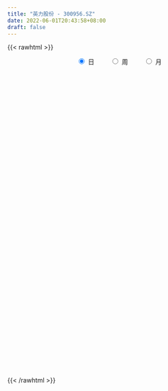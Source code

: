 ```yaml
---
title: "英力股份 - 300956.SZ"
date: 2022-06-01T20:43:58+08:00
draft: false
---
```

{{< rawhtml >}}
    <div style="text-align: center">
        <label style="padding: 1rem;"><input style="margin-right: .5rem" type="radio" name="period" value="D" checked onclick="period_change(this)">日</label>
        <label style="padding: 1rem;"><input style="margin-right: .5rem" type="radio" name="period" value="W" onclick="period_change(this)">周</label>
        <label style="padding: 1rem;"><input style="margin-right: .5rem" type="radio" name="period" value="M" onclick="period_change(this)">月</label>
    </div>
    <div id="chart" style="height: 700px;"></div> 
    <script type="text/javascript">
        const D_v = [25164.78,14950.27,23041.23,31551.06,25321.27,30300.82,16065.14,18020.1,38263.49,27652.25,32815.41,28420.44,26040.29,20254.0,39115.75,26519.0,17235.86,15964.69,17098.42,28944.57,85688.54,79088.5,49847.9,42111.1,30672.92,24160.56,33367.59,15683.66,21167.25,27870.5,11108.16,13181.45,18306.77,26728.22,17478.94,14748.68,14556.0,14059.18,19274.19,11731.34,12922.64,9702.7,9725.9,10589.36,17034.92,13722.16,14729.17,12192.82,12756.48,12218.44,12786.94,13543.99,11498.1,12321.62,69158.49,41323.6,25939.58,20606.86,16007.33,21251.08,33167.0,24655.45,15824.0,12733.8,12842.21,18102.36,24851.18,20567.49,23665.09,17047.0,23787.62,17724.86,14850.0,7741.8,11021.0,12750.88,12938.74,12560.0,14777.05,11863.0,5874.8,11620.13,7497.33,7571.51,13772.75,9100.53,6218.93,7340.0,20369.54,7260.62,11791.88,6888.26,17159.39,9984.22,9748.15,10916.06,9703.59,7086.49,4842.57,5135.73,13351.86,5532.0,3803.06,3783.57,94932.96,164339.02,91274.24,98842.82,100373.01,72996.32,50071.37,63786.0,76981.33,109013.43,63282.3,87376.97,78810.01,55312.79,40840.43,59493.02,34226.57,38616.66,32851.15,31631.86,57699.1,37671.31,70080.99,44626.44,25919.0,50284.84,31953.76,45608.66,23013.68,41186.19,19225.05,15088.35,15568.99,16345.48,16999.32,14994.47,20453.74,13721.11,21484.35,11011.06,15063.68,9797.96,12549.45,17053.56,9979.96,11140.96,7811.26,8725.51,8577.53,15549.91,11677.71,11365.93,10680.76,13200.01,7450.33,10535.82,10387.29,10322.01,14379.19,18011.21,10722.73,13448.65,8473.26,5934.6,9781.59,6182.0,12684.13,6159.44,6834.6,6077.41,7748.33,7027.94,8102.0,4826.1,5515.9,7094.71,8686.72,5522.71,8480.23,7902.05,9385.14,12795.54,6805.42,6604.61,5163.27,6319.8,5881.0,6337.71,6869.22,9203.53,10713.15,7069.46,6379.6,5212.14,10259.0,11985.01,10629.77,6434.0,7851.3,8348.99,5720.39,8282.49,12446.05,6691.14,8888.51,7078.78,6234.37,9964.84,6438.65,8613.13,6219.73,6541.13,5837.23,5588.54,4674.0,5807.34,6367.81,5387.19,5491.19,6971.71,24719.26,42566.65,41542.21,47964.05,26780.65,24457.95,22015.94,17061.46,22719.4,30975.69,33412.07,43551.51,30559.96,19723.49,16821.49,19918.51,32566.83,18962.25,14950.41,19834.28,11758.28,11406.42,10857.2,9444.74,14994.18,13019.07]
const D_histogram = [0.0,0.0094131054,0.0386404318,0.0792985088,0.0975333884,0.0475095446,0.0289028858,0.0169468849,0.0579553786,0.0423340953,0.0661670952,0.068280213,0.015918916,-0.0012708097,0.0171816676,-0.018528779,-0.0494823822,-0.0611175872,-0.0643432498,-0.0296266726,0.1159340329,0.1841438667,0.212563251,0.1740994837,0.0959723557,0.0660082532,-0.0440032611,-0.1056947074,-0.2015080529,-0.3265515006,-0.3744269193,-0.3750199004,-0.3400114482,-0.2856507198,-0.2587944247,-0.2246150971,-0.2067942322,-0.1876342514,-0.225309344,-0.251708331,-0.2805054627,-0.2629760992,-0.2199014665,-0.1898544487,-0.2084461113,-0.2414851422,-0.240058175,-0.2584334019,-0.2140670669,-0.1442749294,-0.0605998255,-0.0029315862,0.0582663951,0.0916855938,0.2446701659,0.2990691252,0.3369956316,0.3218722694,0.2919624712,0.2834965317,0.3345813186,0.2926685405,0.2625178021,0.1937708476,0.1261968837,0.1400172827,0.1555898488,0.1755377702,0.1872606948,0.1515480365,0.1409245127,0.0663240739,-0.004009164,-0.050211225,-0.0578197082,-0.0318244335,-0.0291915144,-0.0438194805,-0.0411111064,-0.0618486308,-0.0636979737,-0.1016806892,-0.1264627081,-0.128064691,-0.0938234372,-0.1084820927,-0.1064684838,-0.1160700811,-0.1956187438,-0.2376330589,-0.3111133389,-0.3210804121,-0.2322612634,-0.1668467142,-0.0963166159,-0.0190826991,0.0285321925,0.0372609152,0.0534295968,0.0720221633,0.0326275322,0.0020191569,-0.0157705431,-0.013140256,0.2438903505,0.5213701729,0.6056031083,0.6923389394,0.7586600313,0.6946925799,0.617439224,0.5440225956,0.4978216024,0.4071567936,0.3527171348,0.3706150514,0.3508682185,0.3039519332,0.2246443619,0.0366868217,-0.0624119262,-0.1918335208,-0.236610677,-0.2349693583,-0.1891828553,-0.1938304972,-0.1171166884,-0.1371661891,-0.1676553601,-0.1335546806,-0.1055024388,-0.1960220933,-0.2877918841,-0.4529084338,-0.5204518087,-0.5347982093,-0.4954321692,-0.4468067914,-0.3939148814,-0.3211804705,-0.2302193318,-0.1574451715,-0.1559922181,-0.1298162052,-0.1012693449,-0.0750420867,-0.0800181913,-0.1421759623,-0.1426967046,-0.1061337847,-0.0759225602,-0.0403115678,-0.0119808148,0.0534761094,0.0739386444,0.0992156889,0.0802784937,0.1035912384,0.1170381121,0.1429918104,0.1567058502,0.1394636853,0.1535207792,0.0991955648,0.0858393523,0.0085812118,-0.0774233087,-0.1134707402,-0.1871123343,-0.2032640726,-0.230292929,-0.2114433828,-0.1598962536,-0.0971806968,-0.038770005,-0.0114178062,-0.0138109483,0.0052716577,0.0133303528,0.0444740489,0.0674208133,0.0864132698,0.125838605,0.1427299694,0.1614153548,0.1278536212,0.1156746991,0.0944261784,0.0874284845,0.0882605246,0.0709213498,0.0397619938,-0.0016885225,-0.0740564604,-0.1535951604,-0.1683912378,-0.1598534754,-0.1792763034,-0.2515947693,-0.2385073795,-0.1872586048,-0.1308476245,-0.0618048458,-0.0029118892,0.0395570738,0.0440414408,0.0548297491,0.0530200471,0.0236259584,0.0355208308,0.0478545896,0.0330575512,0.0368512937,0.0183889846,-0.0162688119,-0.0668371744,-0.0731887761,-0.0824119793,-0.057236424,-0.0573639863,-0.0319810286,-0.0115349005,0.0085813034,-0.0023989785,0.0577961514,0.1174446238,0.1936563094,0.1958749659,0.0769335379,0.0657411609,0.1015884933,0.0886742142,0.1338552309,0.1816965046,0.1819642736,0.2306595374,0.2336670756,0.2124217021,0.1943714767,0.1788271189,0.2014197564,0.1936165496,0.189569924,0.1172415031,0.0684426969,0.0228369936,-0.0165524191,-0.0227311451,0.0007821647,0.0148680593]
const D_fast = [0.0,0.0117663818,0.0506538161,0.1111365203,0.1537547471,0.1156082894,0.1042273521,0.0965080723,0.1520054108,0.1469676513,0.1873424249,0.206525596,0.158144028,0.1406365999,0.163384494,0.1230418528,0.079717654,0.0528030521,0.0334915771,0.0608014861,0.2353456999,0.3495915004,0.4311516974,0.4362128011,0.382078762,0.3686167228,0.2476043932,0.1594892701,0.0132989113,-0.1933824116,-0.3348645601,-0.4292125162,-0.4792069261,-0.4962588777,-0.5341011888,-0.5560756355,-0.5899533286,-0.6177019107,-0.7117043392,-0.801030409,-0.8999539063,-0.9481685677,-0.9600693016,-0.977485896,-1.0481890864,-1.1415994028,-1.2001869794,-1.2831705567,-1.2923209885,-1.2585975833,-1.1900724358,-1.1331370931,-1.057372513,-1.0010319159,-0.7868798023,-0.6577135617,-0.5355381474,-0.4701934423,-0.4271126226,-0.3647044292,-0.2299743127,-0.1987199557,-0.1632412435,-0.1835454861,-0.2195702291,-0.1707455094,-0.1162754811,-0.0524431172,0.0060949812,0.008269332,0.0328769364,-0.025142484,-0.0964780129,-0.1552328802,-0.1772962903,-0.1592571241,-0.1639220836,-0.1895049198,-0.1970743223,-0.2332740044,-0.2510478407,-0.3144507286,-0.3708484244,-0.4044665801,-0.3936811856,-0.4354603643,-0.4600638763,-0.4986829939,-0.6271363426,-0.7285589224,-0.879817537,-0.9700547134,-0.9393008804,-0.9155980098,-0.8691470655,-0.7966838235,-0.7419358837,-0.7238919323,-0.6943658514,-0.6577677442,-0.6890054921,-0.7191090782,-0.740841414,-0.7414961909,-0.4234929968,-0.0156706311,0.2199630814,0.4797836472,0.735769747,0.8454754406,0.9225818907,0.9851709112,1.0634253186,1.0745497083,1.1082893331,1.2188410126,1.2868112342,1.3158829323,1.2927364515,1.1139506167,0.9992488872,0.8218689124,0.717939087,0.6608380661,0.6593288552,0.6062235891,0.6536582258,0.5993171778,0.5269141667,0.5276261761,0.5293028082,0.3897776304,0.2260598685,-0.0522837896,-0.2499401167,-0.3979860696,-0.4824780719,-0.5455543919,-0.5911412022,-0.5987019089,-0.5652956032,-0.5318827357,-0.5694278369,-0.5757058753,-0.5724763512,-0.5650096147,-0.5899902671,-0.6876920287,-0.7238869471,-0.7138574735,-0.702626889,-0.6770937885,-0.6517582392,-0.5729322877,-0.5339850915,-0.4839041249,-0.4827716966,-0.4335611423,-0.3908547405,-0.3291530897,-0.2762625873,-0.2586388309,-0.2062015422,-0.2357278654,-0.2276242398,-0.3027370774,-0.408097425,-0.4725125416,-0.5929322193,-0.6598999757,-0.7445020644,-0.7785133638,-0.766940298,-0.7285199154,-0.6798017249,-0.6553039776,-0.6611498568,-0.6407493364,-0.6293580531,-0.5870958447,-0.547293877,-0.5066981031,-0.4358131167,-0.3832392599,-0.3242000358,-0.3257983641,-0.3090586115,-0.3067005875,-0.2918411603,-0.268943989,-0.2685528264,-0.289771684,-0.3316443309,-0.4225263839,-0.540463874,-0.5973577608,-0.6287833672,-0.6930252712,-0.8282424293,-0.8747818845,-0.8703477609,-0.8466486868,-0.7930571195,-0.7348921352,-0.6825339038,-0.6670391765,-0.642543431,-0.6310981211,-0.6545857203,-0.6338106402,-0.609513234,-0.6160458846,-0.6030393187,-0.6169043817,-0.6556293811,-0.7229070372,-0.747555833,-0.7773820309,-0.7665155817,-0.7809841405,-0.7635964399,-0.746034037,-0.7237725073,-0.7353525338,-0.6607083661,-0.5716987377,-0.4470729748,-0.3958855768,-0.4955936203,-0.4903507071,-0.4291062513,-0.4198519769,-0.3412071525,-0.2479417527,-0.2021829152,-0.0958227671,-0.03439846,-0.0025384079,0.0280042358,0.0571666577,0.1301142344,0.1707151649,0.2140610203,0.1710429752,0.1393548433,0.0994583884,0.0559308709,0.0440693587,0.0677782097,0.085581119]
const D_slow = [0.0,0.0023532764,0.0120133843,0.0318380115,0.0562213586,0.0680987448,0.0753244662,0.0795611875,0.0940500321,0.1046335559,0.1211753297,0.138245383,0.142225112,0.1419074096,0.1462028265,0.1415706317,0.1292000362,0.1139206394,0.0978348269,0.0904281588,0.119411667,0.1654476337,0.2185884464,0.2621133173,0.2861064063,0.3026084696,0.2916076543,0.2651839774,0.2148069642,0.1331690891,0.0395623592,-0.0541926159,-0.1391954779,-0.2106081579,-0.2753067641,-0.3314605383,-0.3831590964,-0.4300676593,-0.4863949952,-0.549322078,-0.6194484437,-0.6851924685,-0.7401678351,-0.7876314473,-0.8397429751,-0.9001142606,-0.9601288044,-1.0247371549,-1.0782539216,-1.1143226539,-1.1294726103,-1.1302055069,-1.1156389081,-1.0927175096,-1.0315499682,-0.9567826869,-0.872533779,-0.7920657116,-0.7190750938,-0.6482009609,-0.5645556313,-0.4913884961,-0.4257590456,-0.3773163337,-0.3457671128,-0.3107627921,-0.2718653299,-0.2279808874,-0.1811657136,-0.1432787045,-0.1080475763,-0.0914665579,-0.0924688489,-0.1050216551,-0.1194765822,-0.1274326906,-0.1347305692,-0.1456854393,-0.1559632159,-0.1714253736,-0.187349867,-0.2127700393,-0.2443857164,-0.2764018891,-0.2998577484,-0.3269782716,-0.3535953925,-0.3826129128,-0.4315175988,-0.4909258635,-0.5687041982,-0.6489743012,-0.7070396171,-0.7487512956,-0.7728304496,-0.7776011244,-0.7704680762,-0.7611528474,-0.7477954482,-0.7297899074,-0.7216330244,-0.7211282351,-0.7250708709,-0.7283559349,-0.6673833473,-0.537040804,-0.385640027,-0.2125552921,-0.0228902843,0.1507828607,0.3051426667,0.4411483156,0.5656037162,0.6673929146,0.7555721983,0.8482259612,0.9359430158,1.0119309991,1.0680920896,1.077263795,1.0616608134,1.0137024332,0.954549764,0.8958074244,0.8485117106,0.8000540863,0.7707749142,0.7364833669,0.6945695269,0.6611808567,0.634805247,0.5857997237,0.5138517527,0.4006246442,0.270511692,0.1368121397,0.0129540974,-0.0987476005,-0.1972263208,-0.2775214384,-0.3350762714,-0.3744375643,-0.4134356188,-0.4458896701,-0.4712070063,-0.489967528,-0.5099720758,-0.5455160664,-0.5811902425,-0.6077236887,-0.6267043288,-0.6367822207,-0.6397774244,-0.6264083971,-0.607923736,-0.5831198137,-0.5630501903,-0.5371523807,-0.5078928527,-0.4721449001,-0.4329684375,-0.3981025162,-0.3597223214,-0.3349234302,-0.3134635921,-0.3113182892,-0.3306741163,-0.3590418014,-0.405819885,-0.4566359031,-0.5142091354,-0.5670699811,-0.6070440445,-0.6313392187,-0.6410317199,-0.6438861714,-0.6473389085,-0.6460209941,-0.6426884059,-0.6315698937,-0.6147146903,-0.5931113729,-0.5616517216,-0.5259692293,-0.4856153906,-0.4536519853,-0.4247333105,-0.4011267659,-0.3792696448,-0.3572045136,-0.3394741762,-0.3295336778,-0.3299558084,-0.3484699235,-0.3868687136,-0.428966523,-0.4689298919,-0.5137489677,-0.57664766,-0.6362745049,-0.6830891561,-0.7158010623,-0.7312522737,-0.731980246,-0.7220909776,-0.7110806173,-0.6973731801,-0.6841181683,-0.6782116787,-0.669331471,-0.6573678236,-0.6491034358,-0.6398906124,-0.6352933662,-0.6393605692,-0.6560698628,-0.6743670568,-0.6949700517,-0.7092791577,-0.7236201542,-0.7316154114,-0.7344991365,-0.7323538107,-0.7329535553,-0.7185045174,-0.6891433615,-0.6407292841,-0.5917605427,-0.5725271582,-0.556091868,-0.5306947446,-0.5085261911,-0.4750623834,-0.4296382572,-0.3841471888,-0.3264823045,-0.2680655356,-0.2149601101,-0.1663672409,-0.1216604612,-0.0713055221,-0.0229013847,0.0244910963,0.0538014721,0.0709121463,0.0766213948,0.07248329,0.0668005037,0.0669960449,0.0707130597]
const D_data = [['2021-05-21', 27.5418, 26.7355, 26.7257, 27.6893],['2021-05-24', 26.7453, 26.883, 26.7453, 27.237],['2021-05-25', 27.2271, 27.2566, 27.06, 27.7384],['2021-05-26', 27.0895, 27.6401, 26.6667, 27.7679],['2021-05-27', 27.7752, 27.5962, 27.3875, 27.8547],['2021-05-28', 27.3974, 26.7214, 26.6618, 27.5366],['2021-05-31', 26.8308, 26.9699, 26.6916, 27.1191],['2021-06-01', 26.9202, 26.9998, 26.8805, 27.2085],['2021-06-02', 27.0694, 27.7851, 26.5226, 27.805],['2021-06-03', 27.636, 27.1986, 27.1886, 27.7851],['2021-06-04', 27.2483, 27.7752, 27.1389, 27.9342],['2021-06-07', 27.9442, 27.6459, 27.4173, 28.3915],['2021-06-08', 27.467, 26.8805, 26.7214, 27.8348],['2021-06-09', 26.5524, 27.1588, 26.5524, 27.2582],['2021-06-10', 27.4571, 27.636, 27.4571, 28.1629],['2021-06-11', 27.3576, 26.9302, 26.8407, 27.3875],['2021-06-15', 26.9202, 26.8009, 26.4928, 27.0793],['2021-06-16', 26.7314, 26.9004, 26.7015, 27.2582],['2021-06-17', 27.0395, 26.9302, 26.5524, 27.0594],['2021-06-18', 26.9401, 27.467, 26.7413, 27.9342],['2021-06-21', 27.9541, 29.3955, 27.9541, 31.8112],['2021-06-22', 29.2265, 29.147, 29.0377, 30.5089],['2021-06-23', 28.988, 29.0973, 28.1927, 29.664],['2021-06-24', 28.9482, 28.4213, 28.143, 29.5745],['2021-06-25', 28.1927, 27.7553, 27.5366, 28.3418],['2021-06-28', 27.7553, 28.1728, 27.5465, 28.2324],['2021-06-29', 28.1231, 26.8407, 26.8407, 28.1629],['2021-06-30', 26.7811, 26.96, 26.7512, 27.1091],['2021-07-01', 26.96, 26.0156, 26.0156, 27.0594],['2021-07-02', 26.2442, 24.8624, 24.6537, 26.2442],['2021-07-05', 24.8525, 25.0911, 24.7531, 25.1209],['2021-07-06', 25.1905, 25.2501, 24.8724, 25.3098],['2021-07-07', 25.2402, 25.4887, 24.9221, 25.5086],['2021-07-08', 26.2144, 25.6975, 25.4887, 26.7314],['2021-07-09', 24.8525, 25.3197, 24.8127, 25.5086],['2021-07-12', 25.2999, 25.3396, 25.1607, 25.5285],['2021-07-13', 25.3694, 25.0513, 24.9022, 25.449],['2021-07-14', 25.0513, 24.9519, 24.6537, 25.1209],['2021-07-15', 24.942, 23.9578, 23.759, 24.9519],['2021-07-16', 24.0473, 23.6596, 23.5602, 24.0572],['2021-07-19', 23.6695, 23.1824, 22.9836, 23.8982],['2021-07-20', 23.2421, 23.421, 23.0631, 23.4608],['2021-07-21', 23.421, 23.6099, 23.421, 23.6894],['2021-07-22', 23.6596, 23.3713, 23.3315, 23.7093],['2021-07-23', 23.3713, 22.5164, 22.407, 23.3812],['2021-07-26', 22.5462, 21.8901, 21.6813, 22.5462],['2021-07-27', 21.9597, 21.91, 21.7807, 22.586],['2021-07-28', 21.8603, 21.2737, 20.896, 21.9398],['2021-07-29', 21.5223, 21.7907, 21.4726, 22.1486],['2021-07-30', 21.9199, 22.1187, 21.4825, 22.1983],['2021-08-02', 22.2678, 22.4667, 21.7807, 22.4667],['2021-08-03', 22.3871, 22.3374, 22.3076, 22.7947],['2021-08-04', 22.3176, 22.5661, 22.1187, 22.7351],['2021-08-05', 22.6158, 22.3772, 21.9895, 22.6158],['2021-08-06', 22.6158, 24.3654, 22.6058, 25.7273],['2021-08-09', 23.4111, 23.7689, 23.2321, 23.8683],['2021-08-10', 23.8385, 23.9379, 23.4707, 23.9976],['2021-08-11', 23.928, 23.4806, 23.4409, 24.0075],['2021-08-12', 23.4906, 23.3117, 23.252, 23.5999],['2021-08-13', 23.4011, 23.6099, 23.3315, 24.0672],['2021-08-16', 23.8584, 24.6338, 23.6099, 24.8227],['2021-08-17', 24.6437, 23.6695, 23.59, 24.6537],['2021-08-18', 23.6596, 23.7789, 23.4111, 24.097],['2021-08-19', 23.759, 23.1526, 23.1427, 23.759],['2021-08-20', 22.914, 22.8742, 22.4667, 23.1427],['2021-08-23', 22.8444, 23.8087, 22.8444, 24.0373],['2021-08-24', 23.5602, 23.9876, 23.3017, 24.2262],['2021-08-25', 23.8683, 24.2362, 23.6596, 24.2859],['2021-08-26', 24.0373, 24.3356, 23.6298, 24.773],['2021-08-27', 24.1566, 23.7888, 23.6397, 24.1566],['2021-08-30', 24.1467, 24.0771, 23.7689, 24.7233],['2021-08-31', 23.8584, 23.1128, 22.4667, 23.8584],['2021-09-01', 23.0631, 22.7848, 22.1684, 23.0631],['2021-09-02', 22.5959, 22.7351, 22.4667, 22.8245],['2021-09-03', 22.8643, 23.0134, 22.6854, 23.3415],['2021-09-06', 23.0532, 23.4309, 22.8941, 23.4309],['2021-09-07', 23.4707, 23.1725, 23.1228, 23.5999],['2021-09-08', 23.1625, 22.8742, 22.8444, 23.3216],['2021-09-09', 22.8742, 23.0035, 22.576, 23.0532],['2021-09-10', 23.0234, 22.5959, 22.576, 23.0631],['2021-09-13', 22.5661, 22.6953, 22.4667, 22.7947],['2021-09-14', 22.586, 22.0392, 22.0193, 22.7351],['2021-09-15', 22.0193, 21.91, 21.8205, 22.2181],['2021-09-16', 21.9696, 21.9895, 21.8801, 22.0988],['2021-09-17', 22.1883, 22.3971, 22.1088, 22.6456],['2021-09-22', 22.0988, 21.7112, 21.6416, 22.0988],['2021-09-23', 21.7211, 21.7509, 21.7211, 21.9796],['2021-09-24', 21.8205, 21.4427, 21.3732, 22.0193],['2021-09-27', 20.9556, 20.1405, 20.0609, 21.1743],['2021-09-28', 20.2796, 20.0411, 19.9019, 20.2796],['2021-09-29', 19.882, 19.037, 19.037, 19.882],['2021-09-30', 19.3651, 19.2657, 19.0768, 19.4446],['2021-10-08', 19.3154, 20.3989, 19.3154, 21.1743],['2021-10-11', 20.1405, 20.2598, 20.1405, 20.727],['2021-10-12', 20.2299, 20.4785, 19.882, 20.4983],['2021-10-13', 20.4685, 20.8065, 20.3791, 20.8363],['2021-10-14', 20.7568, 20.6673, 20.5779, 20.8662],['2021-10-15', 20.6276, 20.2498, 20.2001, 20.6773],['2021-10-18', 20.2697, 20.3393, 19.9914, 20.4884],['2021-10-19', 20.5779, 20.4089, 20.3393, 20.6375],['2021-10-20', 20.1604, 19.5639, 19.3949, 20.3294],['2021-10-21', 19.544, 19.3949, 19.385, 19.6633],['2021-10-22', 19.4148, 19.3154, 19.2657, 19.554],['2021-10-25', 19.3253, 19.4148, 19.206, 19.544],['2021-10-26', 19.4844, 23.3017, 19.4844, 23.3017],['2021-10-27', 23.8584, 25.2303, 23.0234, 27.2383],['2021-10-28', 23.8584, 24.1765, 23.2122, 24.7829],['2021-10-29', 23.7689, 25.1507, 23.6397, 26.1747],['2021-11-01', 24.4549, 25.8764, 23.9379, 26.3437],['2021-11-02', 25.8466, 24.8426, 24.3555, 25.8466],['2021-11-03', 24.5841, 24.8525, 23.9976, 24.8624],['2021-11-04', 24.6537, 25.0116, 24.0572, 25.3496],['2021-11-05', 24.7531, 25.5186, 24.256, 25.7273],['2021-11-08', 26.1349, 25.0414, 25.0016, 28.0734],['2021-11-09', 24.256, 25.5086, 24.1765, 25.5285],['2021-11-10', 25.0712, 26.7214, 25.0712, 27.1091],['2021-11-11', 26.2244, 26.6618, 26.0156, 27.3179],['2021-11-12', 26.3437, 26.5425, 25.6577, 26.8208],['2021-11-15', 26.7314, 26.1548, 26.0753, 26.791],['2021-11-16', 26.4232, 24.3256, 24.1566, 26.4232],['2021-11-17', 24.4648, 24.8028, 24.4052, 25.1209],['2021-11-18', 24.7929, 23.8485, 23.4409, 24.7929],['2021-11-19', 24.4648, 24.4052, 23.5602, 24.594],['2021-11-22', 24.4648, 24.8127, 24.1069, 24.8127],['2021-11-23', 24.6338, 25.449, 24.2163, 25.4788],['2021-11-24', 25.5881, 24.8923, 24.8326, 25.5881],['2021-11-25', 24.8624, 26.0951, 24.5642, 26.125],['2021-11-26', 25.8466, 25.0414, 24.9917, 25.946],['2021-11-29', 24.3555, 24.7531, 24.2163, 25.1408],['2021-11-30', 24.763, 25.5484, 24.763, 26.0057],['2021-12-01', 25.6478, 25.6378, 25.1607, 25.6975],['2021-12-02', 25.6478, 23.9479, 23.6397, 25.787],['2021-12-03', 23.8882, 23.3216, 23.2122, 24.1467],['2021-12-06', 23.4608, 21.4726, 21.3831, 23.5105],['2021-12-07', 21.4726, 21.7211, 21.1346, 21.7907],['2021-12-08', 21.6515, 21.7708, 21.3632, 21.9497],['2021-12-09', 21.6714, 22.1088, 21.6515, 22.2181],['2021-12-10', 22.4567, 22.079, 21.9696, 22.4667],['2021-12-13', 21.8801, 22.0491, 21.572, 22.3076],['2021-12-14', 22.0293, 22.3176, 21.9, 22.417],['2021-12-15', 22.3772, 22.7251, 22.248, 22.8842],['2021-12-16', 22.7649, 22.7351, 22.3573, 22.8444],['2021-12-17', 22.6655, 21.8603, 21.8106, 22.6655],['2021-12-20', 21.8603, 22.069, 21.7012, 22.0988],['2021-12-21', 22.1187, 22.0889, 21.4527, 22.1684],['2021-12-22', 22.0094, 22.069, 21.91, 22.3076],['2021-12-23', 22.1585, 21.6018, 21.5919, 22.2181],['2021-12-24', 21.6018, 20.5381, 20.4983, 21.7907],['2021-12-27', 20.5381, 20.9457, 20.3393, 21.0849],['2021-12-28', 20.9656, 21.3235, 20.7568, 21.5919],['2021-12-29', 21.3533, 21.2638, 21.0053, 21.4328],['2021-12-30', 21.2737, 21.3732, 21.2638, 21.562],['2021-12-31', 21.3732, 21.3433, 21.234, 21.5322],['2022-01-04', 21.562, 21.9895, 21.3831, 22.0491],['2022-01-05', 21.9895, 21.6217, 21.3632, 22.1684],['2022-01-06', 21.6217, 21.7907, 21.4129, 22.0491],['2022-01-07', 21.7907, 21.2439, 21.0053, 21.9497],['2022-01-10', 21.3036, 21.7807, 20.7966, 21.9],['2022-01-11', 21.7807, 21.7708, 21.6117, 22.0094],['2022-01-12', 21.7807, 22.069, 21.7807, 22.3971],['2022-01-13', 22.3076, 22.079, 21.8801, 22.3076],['2022-01-14', 22.0193, 21.741, 21.7211, 22.2778],['2022-01-17', 21.4924, 22.1883, 21.3036, 22.2082],['2022-01-18', 22.1784, 21.2737, 21.2737, 22.1784],['2022-01-19', 21.2737, 21.6316, 21.1743, 21.8106],['2022-01-20', 21.5919, 20.5779, 20.4685, 21.6813],['2022-01-21', 20.5779, 19.9516, 19.9317, 20.7469],['2022-01-24', 19.9615, 20.1206, 19.9615, 20.3095],['2022-01-25', 20.1206, 19.1762, 19.1762, 20.2001],['2022-01-26', 19.1961, 19.4347, 19.1861, 19.6235],['2022-01-27', 19.5639, 18.9376, 18.7885, 19.5639],['2022-01-28', 19.3551, 19.2358, 18.9376, 19.5142],['2022-02-07', 19.6235, 19.6037, 19.2756, 19.7428],['2022-02-08', 19.4844, 19.8621, 19.4744, 19.8721],['2022-02-09', 20.1106, 19.9914, 19.7727, 20.1106],['2022-02-10', 19.9914, 19.7229, 19.6832, 19.9914],['2022-02-11', 19.7229, 19.3154, 19.2259, 19.7229],['2022-02-14', 19.216, 19.5341, 19.0569, 19.6335],['2022-02-15', 19.4148, 19.385, 19.206, 19.6633],['2022-02-16', 19.4844, 19.713, 19.4148, 19.8124],['2022-02-17', 19.7031, 19.713, 19.6037, 20.051],['2022-02-18', 19.713, 19.7528, 19.4048, 19.7727],['2022-02-21', 19.7826, 20.1703, 19.7031, 20.2101],['2022-02-22', 19.9417, 20.0709, 19.7428, 20.1305],['2022-02-23', 20.0411, 20.2399, 19.9814, 20.3294],['2022-02-24', 20.2697, 19.5937, 19.4247, 20.2697],['2022-02-25', 19.6434, 19.7727, 19.6434, 20.0709],['2022-02-28', 19.7727, 19.5937, 19.2756, 19.8919],['2022-03-01', 19.6633, 19.713, 19.6136, 19.9715],['2022-03-02', 19.6434, 19.8124, 19.4446, 19.8422],['2022-03-03', 19.8621, 19.554, 19.4943, 19.882],['2022-03-04', 19.385, 19.2458, 19.1961, 19.6931],['2022-03-07', 19.2458, 18.8879, 18.8183, 19.2657],['2022-03-08', 18.9078, 18.1125, 18.023, 19.0569],['2022-03-09', 18.0429, 17.4663, 16.7009, 18.371],['2022-03-10', 17.9037, 17.8342, 17.7149, 18.1722],['2022-03-11', 17.7745, 17.9137, 17.2377, 17.9634],['2022-03-14', 17.7944, 17.3272, 17.2576, 17.7944],['2022-03-15', 17.2973, 16.1641, 16.1641, 17.2973],['2022-03-16', 16.4325, 16.7904, 16.174, 16.8699],['2022-03-17', 16.9594, 17.1781, 16.9594, 17.5359],['2022-03-18', 17.1979, 17.3073, 17.0687, 17.3769],['2022-03-21', 17.2874, 17.6254, 17.2476, 17.6254],['2022-03-22', 17.5459, 17.7149, 17.3471, 17.8441],['2022-03-23', 17.7149, 17.695, 17.5359, 17.8342],['2022-03-24', 17.6453, 17.2775, 17.1482, 17.695],['2022-03-25', 17.5459, 17.3371, 17.3371, 17.8739],['2022-03-28', 17.1085, 17.1482, 16.9395, 17.4763],['2022-03-29', 17.2476, 16.6512, 16.5418, 17.4266],['2022-03-30', 16.9594, 17.0488, 16.6214, 17.1184],['2022-03-31', 16.9693, 17.0588, 16.8997, 17.3371],['2022-04-01', 16.8997, 16.6512, 16.5816, 16.9693],['2022-04-06', 16.6512, 16.7904, 16.6015, 17.0786],['2022-04-07', 16.7904, 16.4027, 16.3529, 16.85],['2022-04-08', 16.4027, 15.9653, 15.9255, 16.5418],['2022-04-11', 16.015, 15.4086, 15.2893, 16.0348],['2022-04-12', 15.3986, 15.6571, 15.16, 15.6968],['2022-04-13', 15.6471, 15.4185, 15.2197, 15.6471],['2022-04-14', 15.5477, 15.7366, 15.2793, 15.7366],['2022-04-15', 15.7068, 15.339, 15.2396, 15.7366],['2022-04-18', 15.3091, 15.5875, 14.9214, 15.7068],['2022-04-19', 15.5378, 15.5278, 15.329, 15.8161],['2022-04-20', 15.5974, 15.5278, 15.3986, 15.7565],['2022-04-21', 15.5477, 15.0606, 14.9811, 15.7963],['2022-04-22', 14.9115, 16.005, 14.7922, 16.3828],['2022-04-25', 15.7565, 16.2933, 15.6173, 17.685],['2022-04-26', 15.9056, 16.8997, 15.4781, 17.0588],['2022-04-27', 16.0845, 16.2535, 13.8081, 16.7804],['2022-04-28', 15.4682, 14.4443, 14.3846, 15.498],['2022-04-29', 14.5139, 15.4185, 14.4542, 15.5776],['2022-05-05', 15.7963, 16.0647, 15.5676, 16.4822],['2022-05-06', 15.5676, 15.5179, 15.4583, 16.2535],['2022-05-09', 15.1899, 16.3529, 15.1899, 16.4722],['2022-05-10', 16.0547, 16.7009, 16.015, 16.7108],['2022-05-11', 16.85, 16.3231, 16.1939, 16.9096],['2022-05-12', 16.3231, 17.1781, 16.0945, 17.3172],['2022-05-13', 17.1283, 16.8898, 16.7406, 17.526],['2022-05-16', 16.8699, 16.681, 16.4524, 17.019],['2022-05-17', 16.6214, 16.7506, 16.343, 16.8003],['2022-05-18', 16.7506, 16.8202, 16.681, 17.019],['2022-05-19', 16.4822, 17.4564, 16.3828, 17.4862],['2022-05-20', 17.5956, 17.2675, 17.0985, 17.5956],['2022-05-23', 17.2973, 17.4365, 17.019, 17.4365],['2022-05-24', 17.4564, 16.5021, 16.4225, 17.4564],['2022-05-25', 16.5021, 16.5518, 16.3331, 16.6711],['2022-05-26', 16.5518, 16.3828, 15.9653, 16.5518],['2022-05-27', 16.5032, 16.2432, 16.1232, 16.6633],['2022-05-30', 16.27, 16.53, 16.15, 16.53],['2022-05-31', 16.49, 16.95, 16.34, 16.96],['2022-06-01', 16.99, 16.95, 16.83, 17.05]]
const W_v = [225340.05,765042.11,404833.36,262189.67,192781.45,194861.96,40007.1,117860.89,172778.59,125164.65,132816.39,140349.48,79243.54,287408.96,122249.56,86803.54,74369.39,59975.52,65619.07,119309.14,125128.45,99222.46,104233.12,75125.28,64889.67,46336.52,22659.46,46310.3,17159.39,47438.51,32665.22,453172.61,364208.03,393795.4999999999,206027.83,241709.7,176779.94,107414.06,87652.99,65475.71,46235.22,49274.31,51895.46,65035.04,40741.76,35790.28,31646.14,45368.38,30306.39,40234.96,44519.92,42649.22,38857.64,21271.51,28448.24,48937.16,183311.51,39077.4,161218.63,107992.57,68806.59,37457.99]
const W_histogram = [0.0,-0.763048661,-1.1154872112,-1.5158515635,-1.7523826712,-1.9037200685,-1.8620009403,-1.7185614577,-1.4999006626,-1.2574719741,-0.9418376266,-0.7158958059,-0.4682008478,-0.2346475887,-0.224683263,-0.1410684597,-0.1504801878,-0.1843754401,-0.1838433485,0.0074176885,0.1165874171,0.1695789099,0.2895128571,0.336606192,0.35764888,0.3744022038,0.3385148351,0.1927195558,0.1964889407,0.2115237339,0.1822332013,0.5583069637,0.8185516154,1.0325531124,1.0022581877,0.99514505,0.8503121371,0.6552672734,0.5028245252,0.3135064276,0.2460510963,0.2002228471,0.2079633145,0.102480769,-0.0001571289,-0.0448706805,-0.0279981863,0.0000107031,-0.001364126,-0.0724669035,-0.1370688378,-0.153296424,-0.1836781376,-0.2209200847,-0.2562025546,-0.2053517924,-0.1826436555,-0.1345763517,0.0083805232,0.139851685,0.1674407738,0.2385654527]
const W_fast = [0.0,-0.9538108262,-1.5851211792,-2.3644484224,-3.0390751979,-3.6663426123,-4.0901237192,-4.376324601,-4.5326389716,-4.6045782766,-4.5244033357,-4.4774354665,-4.3467907204,-4.1718993584,-4.2181058485,-4.1697581601,-4.2167899351,-4.2967790474,-4.3422077929,-4.1490923338,-4.010775751,-3.9153895307,-3.7230773692,-3.5918324864,-3.4813775783,-3.3710237036,-3.3222823635,-3.4198977539,-3.3670061338,-3.2990904071,-3.2828226394,-2.767172136,-2.3022895805,-1.8301498054,-1.6098801832,-1.3682070583,-1.300461937,-1.3316899823,-1.3584265992,-1.4693680899,-1.4753106472,-1.4710831846,-1.4113518885,-1.4912142418,-1.5938914219,-1.6498226436,-1.639949696,-1.6119381309,-1.6136539915,-1.7028734948,-1.8017426386,-1.8562943308,-1.9325955788,-2.0250675471,-2.1244006557,-2.1248878415,-2.1478406185,-2.1334174026,-1.9883653969,-1.8219313139,-1.7524820316,-1.6217159895]
const W_slow = [0.0,-0.1907621652,-0.469633968,-0.8485968589,-1.2866925267,-1.7626225438,-2.2281227789,-2.6577631433,-3.032738309,-3.3471063025,-3.5825657091,-3.7615396606,-3.8785898726,-3.9372517697,-3.9934225855,-4.0286897004,-4.0663097473,-4.1124036074,-4.1583644445,-4.1565100223,-4.1273631681,-4.0849684406,-4.0125902263,-3.9284386783,-3.8390264583,-3.7454259074,-3.6607971986,-3.6126173097,-3.5634950745,-3.510614141,-3.4650558407,-3.3254790997,-3.1208411959,-2.8627029178,-2.6121383709,-2.3633521084,-2.1507740741,-1.9869572558,-1.8612511244,-1.7828745175,-1.7213617435,-1.6713060317,-1.6193152031,-1.5936950108,-1.593734293,-1.6049519632,-1.6119515097,-1.611948834,-1.6122898655,-1.6304065913,-1.6646738008,-1.7029979068,-1.7489174412,-1.8041474624,-1.868198101,-1.9195360491,-1.965196963,-1.9988410509,-1.9967459201,-1.9617829989,-1.9199228054,-1.8602814422]
const W_data = [['2021-03-26', 41.2979, 43.4415, 40.8063, 48.0629],['2021-04-02', 39.3314, 31.4848, 30.1475, 46.3913],['2021-04-09', 31.5733, 32.8024, 31.0521, 34.3953],['2021-04-16', 32.5074, 29.0069, 28.5349, 32.527],['2021-04-23', 29.0364, 27.8663, 27.5516, 29.6559],['2021-04-30', 27.7188, 26.1947, 26.0669, 29.0364],['2021-05-07', 26.1947, 26.5192, 26.0079, 26.7552],['2021-05-14', 26.4012, 26.5093, 26.1259, 27.4828],['2021-05-21', 26.7748, 26.7355, 26.057, 28.8496],['2021-05-28', 26.7453, 26.7214, 26.6618, 27.8547],['2021-06-04', 26.8308, 27.7752, 26.5226, 27.9342],['2021-06-11', 27.9442, 26.9302, 26.5524, 28.3915],['2021-06-18', 26.9202, 27.467, 26.4928, 27.9342],['2021-06-25', 27.9541, 27.7553, 27.5366, 31.8112],['2021-07-02', 27.7553, 24.8624, 24.6537, 28.2324],['2021-07-09', 24.8525, 25.3197, 24.7531, 26.7314],['2021-07-16', 25.2999, 23.6596, 23.5602, 25.5285],['2021-07-23', 23.6695, 22.5164, 22.407, 23.8982],['2021-07-30', 22.5462, 22.1187, 20.896, 22.586],['2021-08-06', 22.2678, 24.3654, 21.7807, 25.7273],['2021-08-13', 23.4111, 23.6099, 23.2321, 24.0672],['2021-08-20', 23.8584, 22.8742, 22.4667, 24.8227],['2021-08-27', 22.8444, 23.7888, 22.8444, 24.773],['2021-09-03', 24.1467, 23.0134, 22.1684, 24.7233],['2021-09-10', 23.0532, 22.5959, 22.576, 23.5999],['2021-09-17', 22.5661, 22.3971, 21.8205, 22.7947],['2021-09-24', 22.0988, 21.4427, 21.3732, 22.0988],['2021-09-30', 20.9556, 19.2657, 19.037, 21.1743],['2021-10-08', 19.3154, 20.3989, 19.3154, 21.1743],['2021-10-15', 20.1405, 20.2498, 19.882, 20.8662],['2021-10-22', 20.2697, 19.3154, 19.2657, 20.6375],['2021-10-29', 19.3253, 25.1507, 19.206, 27.2383],['2021-11-05', 24.4549, 25.5186, 23.9379, 26.3437],['2021-11-12', 26.1349, 26.5425, 24.1765, 28.0734],['2021-11-19', 26.7314, 24.4052, 23.4409, 26.791],['2021-11-26', 24.4648, 25.0414, 24.1069, 26.125],['2021-12-03', 24.3555, 23.3216, 23.2122, 26.0057],['2021-12-10', 23.4608, 22.079, 21.1346, 23.5105],['2021-12-17', 21.8801, 21.8603, 21.572, 22.8842],['2021-12-24', 21.8603, 20.5381, 20.4983, 22.3076],['2021-12-31', 20.5381, 21.3433, 20.3393, 21.5919],['2022-01-07', 21.562, 21.2439, 21.0053, 22.1684],['2022-01-14', 21.3036, 21.741, 20.7966, 22.3971],['2022-01-21', 21.4924, 19.9516, 19.9317, 22.2082],['2022-01-28', 19.9615, 19.2358, 18.7885, 20.3095],['2022-02-11', 19.6235, 19.3154, 19.2259, 20.1106],['2022-02-18', 19.216, 19.7528, 19.0569, 20.051],['2022-02-25', 19.7826, 19.7727, 19.4247, 20.3294],['2022-03-04', 19.7727, 19.2458, 19.1961, 19.9715],['2022-03-11', 19.2458, 17.9137, 16.7009, 19.2657],['2022-03-18', 17.7944, 17.3073, 16.1641, 17.7944],['2022-03-25', 17.2874, 17.3371, 17.1482, 17.8739],['2022-04-01', 17.1085, 16.6512, 16.5418, 17.4763],['2022-04-08', 16.6512, 15.9653, 15.9255, 17.0786],['2022-04-15', 16.015, 15.339, 15.16, 16.0348],['2022-04-22', 15.3091, 16.005, 14.7922, 16.3828],['2022-04-29', 15.7565, 15.4185, 13.8081, 17.685],['2022-05-06', 15.7963, 15.5179, 15.4583, 16.4822],['2022-05-13', 15.1899, 16.8898, 15.1899, 17.526],['2022-05-20', 16.8699, 17.2675, 16.343, 17.5956],['2022-05-27', 17.2973, 16.2432, 15.9653, 17.4564],['2022-06-02', 16.27, 16.95, 16.15, 17.05]]
const M_v = [726022.97,1319025.6300000004,471876.37,696965.04,335805.27,489405.65,213808.75,550435.73,1281944.9000000001,407354.0800000001,206946.57,119409.41,179998.68,291933.26,401534.1099999999,13019.07]
const M_histogram = [0.0,-0.7128496866,-1.0711851199,-1.236195152,-1.5768935915,-1.6338544912,-1.8152184025,-1.4398311795,-1.0820665502,-1.0453757289,-1.0756045892,-0.9864051739,-1.0093899309,-1.0420927689,-0.8743803686,-0.6855872033]
const M_fast = [0.0,-0.8910621083,-1.5171938215,-1.9912526416,-2.726174479,-3.1915990015,-3.8267675134,-3.8113380853,-3.7240900936,-3.9487432044,-4.247873212,-4.4052750902,-4.6806073299,-4.9738333601,-5.0247160521,-5.0073196876]
const M_slow = [0.0,-0.1782124217,-0.4460087016,-0.7550574896,-1.1492808875,-1.5577445103,-2.0115491109,-2.3715069058,-2.6420235434,-2.9033674756,-3.1722686229,-3.4188699163,-3.6712173991,-3.9317405913,-4.1503356834,-4.3217324843]
const M_data = [['2021-03-31', 41.2979, 37.3648, 36.2734, 48.0629],['2021-04-30', 33.4317, 26.1947, 26.0669, 35.3589],['2021-05-31', 26.1947, 26.9699, 26.0079, 28.8496],['2021-06-30', 26.9202, 26.96, 26.4928, 31.8112],['2021-07-30', 26.96, 22.1187, 20.896, 27.0594],['2021-08-31', 22.2678, 23.1128, 21.7807, 25.7273],['2021-09-30', 23.0631, 19.2657, 19.037, 23.5999],['2021-10-29', 19.3154, 25.1507, 19.206, 27.2383],['2021-11-30', 24.4549, 25.5484, 23.4409, 28.0734],['2021-12-31', 25.6478, 21.3433, 20.3393, 25.787],['2022-01-28', 21.562, 19.2358, 18.7885, 22.3971],['2022-02-28', 19.6235, 19.5937, 19.0569, 20.3294],['2022-03-31', 19.6633, 17.0588, 16.1641, 19.9715],['2022-04-29', 16.8997, 15.4185, 13.8081, 17.685],['2022-05-31', 15.7963, 16.95, 15.1899, 17.5956],['2022-06-30', 16.99, 16.95, 16.83, 17.05]]
        const D_a = [null,null,null,null,null,null,null,null,null,null,null,28.3915,null,null,null,null,26.4928,null,null,null,31.8112,null,null,null,null,null,null,null,null,24.6537,null,null,null,null,null,25.5285,null,null,null,null,null,null,null,null,null,null,null,20.896,null,null,null,null,null,null,25.7273,null,null,null,null,null,null,null,null,null,22.4667,null,null,null,null,null,24.7233,null,null,null,null,null,null,null,null,null,null,null,null,null,null,null,null,null,null,null,19.037,null,null,null,null,null,20.8662,null,null,null,null,null,null,19.206,null,null,null,null,null,null,null,null,null,28.0734,null,null,null,null,null,null,null,23.4409,null,null,null,null,null,null,null,26.0057,null,null,null,null,21.1346,null,null,null,null,null,22.8842,null,null,null,null,null,null,null,20.3393,null,null,null,null,null,null,null,null,null,null,22.3971,null,null,null,null,null,null,null,null,null,null,18.7885,null,null,null,null,null,null,null,null,null,null,null,null,null,20.3294,null,null,null,null,null,null,null,null,null,null,null,null,null,16.1641,null,null,null,null,null,null,null,17.8739,null,null,null,null,null,null,null,null,null,null,null,null,null,null,null,null,null,null,null,null,13.8081,null,null,null,null,null,null,null,null,null,null,null,null,null,17.5956,null,null,null,15.9653,null,null,null,null]
const W_a = [null,null,null,null,null,null,26.0079,null,null,null,null,null,null,31.8112,null,null,null,null,null,null,null,null,null,null,null,null,null,19.037,null,null,null,null,null,null,null,null,null,null,null,null,null,null,22.3971,null,null,null,null,null,null,null,null,null,null,null,null,null,13.8081,null,null,null,null,null]
const M_a = [null,null,null,null,null,null,19.037,null,null,null,null,null,null,null,null,null]
        const D_b = [[{ coord: ['2021-06-07', 28.3915] }, { coord: ['2021-07-02', 26.4928] }],[{ coord: ['2021-07-02', 25.5285] }, { coord: ['2021-08-30', 24.6537] }],[{ coord: ['2021-09-29', 20.8662] }, { coord: ['2021-11-08', 19.206] }],[{ coord: ['2021-11-08', 26.0057] }, { coord: ['2021-12-07', 23.4409] }],[{ coord: ['2021-12-07', 22.3971] }, { coord: ['2022-01-12', 21.1346] }],[{ coord: ['2022-03-15', 17.5956] }, { coord: ['2022-05-20', 16.1641] }]]
const W_b = []
const M_b = []
    </script>
{{< /rawhtml >}}